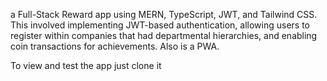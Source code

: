 a Full-Stack Reward app using MERN,
TypeScript, JWT, and Tailwind CSS. This involved
implementing JWT-based authentication, allowing
users to register within companies that had
departmental hierarchies, and enabling coin
transactions for achievements. Also is a PWA.

To view and test the app just clone it
